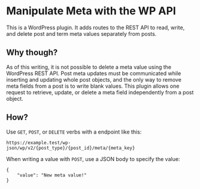 # Manipulate Meta with the WP API

This is a WordPress plugin. It adds routes to the REST API to read, write, and delete post and term meta values separately from posts.

## Why though?

As of this writing, it is not possible to delete a meta value using the WordPress REST API. Post meta updates must be communicated while inserting and updating whole post objects, and the only way to remove meta fields from a post is to write blank values. This plugin allows one request to retrieve, update, or delete a meta field independently from a post object.

## How?

Use `GET`, `POST`, or `DELETE` verbs with a endpoint like this:

`https://example.test/wp-json/wp/v2/{post_type}/{post_id}/meta/{meta_key}`

When writing a value with `POST`, use a JSON body to specify the value:

```
{
	"value": "New meta value!"
}
```
